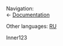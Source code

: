 <!-- META lang=en -->


<!-- NAV-START -->
Navigation:\
← [Documentation](../Documentation.md)
<!-- NAV-END -->

<!-- OTHER-LANGS-START -->
Other languages: [RU](внутренний.md)
<!-- OTHER-LANGS-END -->

Inner123
